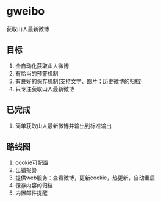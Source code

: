 # gweibo
获取山人最新微博


## 目标
1. 全自动化获取山人微博
2. 有恰当的预警机制
3. 有良好的保存机制(支持文字、图片；历史微博的归档)
4. 只专注获取山人最新微博

## 已完成 
1. 简单获取山人最新微博并输出到标准输出

## 路线图
1. cookie可配置
2. 出错报警
3. 提供web服务：查看微博，更新cookie，热更新，自动重启
4. 保存内容的归档
5. 内置邮件提醒
